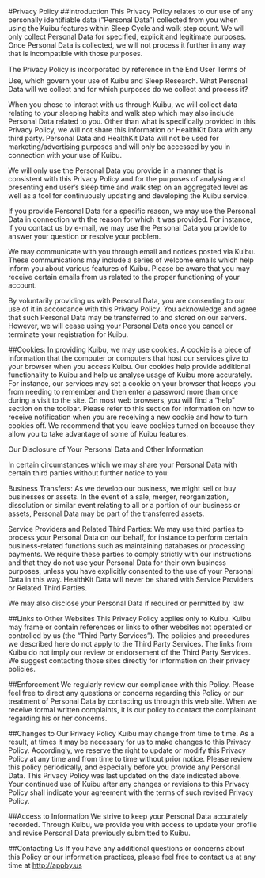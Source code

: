 #Privacy Policy
##Introduction
This Privacy Policy relates to our use of any personally identifiable data (”Personal Data”) collected from you when using the Kuibu features within Sleep Cycle and walk step count. We will only collect Personal Data for specified, explicit and legitimate purposes. Once Personal Data is collected, we will not process it further in any way that is incompatible with those purposes.

The Privacy Policy is incorporated by reference in the End User Terms of Use, which govern your use of Kuibu and Sleep Research.
What Personal Data will we collect and for which purposes do we collect and process it?

When you chose to interact with us through Kuibu, we will collect data relating to your sleeping habits and walk step which may also include Personal Data related to you. Other than what is specifically provided in this Privacy Policy, we will not share this information or HealthKit Data with any third party. Personal Data and HealthKit Data will not be used for marketing/advertising purposes and will only be accessed by you in connection with your use of Kuibu.

We will only use the Personal Data you provide in a manner that is consistent with this Privacy Policy and for the purposes of analysing and presenting end user’s sleep time and walk step on an aggregated level as well as a tool for continuously updating and developing the Kuibu service.

If you provide Personal Data for a specific reason, we may use the Personal Data in connection with the reason for which it was provided. For instance, if you contact us by e-mail, we may use the Personal Data you provide to answer your question or resolve your problem.

We may communicate with you through email and notices posted via Kuibu. These communications may include a series of welcome emails which help inform you about various features of Kuibu. Please be aware that you may receive certain emails from us related to the proper functioning of your account.

By voluntarily providing us with Personal Data, you are consenting to our use of it in accordance with this Privacy Policy. You acknowledge and agree that such Personal Data may be transferred to and stored on our servers. However, we will cease using your Personal Data once you cancel or terminate your registration for Kuibu.

##Cookies:
In providing Kuibu, we may use cookies. A cookie is a piece of information that the computer or computers that host our services give to your browser when you access Kuibu. Our cookies help provide additional functionality to Kuibu and help us analyse usage of Kuibu more accurately. For instance, our services may set a cookie on your browser that keeps you from needing to remember and then enter a password more than once during a visit to the site. On most web browsers, you will find a “help” section on the toolbar. Please refer to this section for information on how to receive notification when you are receiving a new cookie and how to turn cookies off. We recommend that you leave cookies turned on because they allow you to take advantage of some of Kuibu features.

Our Disclosure of Your Personal Data and Other Information

In certain circumstances which we may share your Personal Data with certain third parties without further notice to you:

Business Transfers: As we develop our business, we might sell or buy businesses or assets. In the event of a sale, merger, reorganization, dissolution or similar event relating to all or a portion of our business or assets, Personal Data may be part of the transferred assets.

Service Providers and Related Third Parties:
We may use third parties to process your Personal Data on our behalf, for instance to perform certain business-related functions such as maintaining databases or processing payments. We require these parties to comply strictly with our instructions and that they do not use your Personal Data for their own business purposes, unless you have explicitly consented to the use of your Personal Data in this way. HealthKit Data will never be shared with Service Providers or Related Third Parties.

We may also disclose your Personal Data if required or permitted by law.

##Links to Other Websites
This Privacy Policy applies only to Kuibu. Kuibu may frame or contain references or links to other websites not operated or controlled by us (the “Third Party Services”). The policies and procedures we described here do not apply to the Third Party Services. The links from Kuibu do not imply our review or endorsement of the Third Party Services. We suggest contacting those sites directly for information on their privacy policies.

##Enforcement
We regularly review our compliance with this Policy. Please feel free to direct any questions or concerns regarding this Policy or our treatment of Personal Data by contacting us through this web site. When we receive formal written complaints, it is our policy to contact the complainant regarding his or her concerns.

##Changes to Our Privacy Policy
Kuibu may change from time to time. As a result, at times it may be necessary for us to make changes to this Privacy Policy. Accordingly, we reserve the right to update or modify this Privacy Policy at any time and from time to time without prior notice. Please review this policy periodically, and especially before you provide any Personal Data. This Privacy Policy was last updated on the date indicated above. Your continued use of Kuibu after any changes or revisions to this Privacy Policy shall indicate your agreement with the terms of such revised Privacy Policy.

##Access to Information
We strive to keep your Personal Data accurately recorded. Through Kuibu, we provide you with access to update your profile and revise Personal Data previously submitted to Kuibu.

##Contacting Us
If you have any additional questions or concerns about this Policy or our information practices, please feel free to contact us at any time at http://appby.us